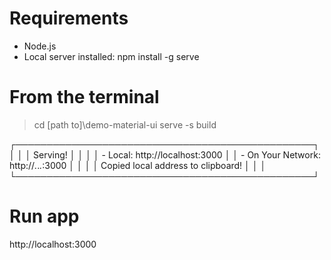 # Requirements
- Node.js
- Local server installed: npm install -g serve

# From the terminal
> cd [path to]\demo-material-ui
> serve -s build

   ┌────────────────────────────────────────────────┐
   │                                                │
   │   Serving!                                     │
   │                                                │
   │   - Local:            http://localhost:3000    │
   │   - On Your Network:  http://*.*.*.*:3000   │
   │                                                │
   │   Copied local address to clipboard!           │
   │                                                │
   └────────────────────────────────────────────────┘

# Run app

http://localhost:3000
